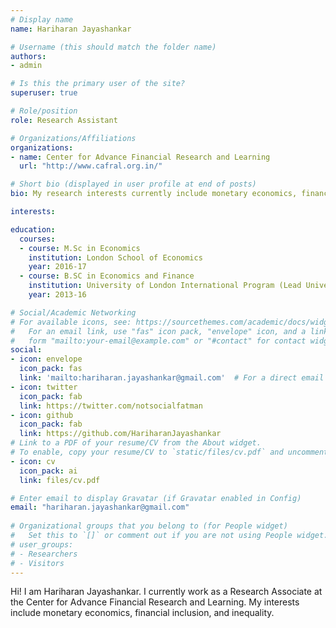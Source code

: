 ```yaml
---
# Display name
name: Hariharan Jayashankar

# Username (this should match the folder name)
authors:
- admin

# Is this the primary user of the site?
superuser: true

# Role/position
role: Research Assistant

# Organizations/Affiliations
organizations:
- name: Center for Advance Financial Research and Learning
  url: "http://www.cafral.org.in/"

# Short bio (displayed in user profile at end of posts)
bio: My research interests currently include monetary economics, financial inclusion, inequality and development economics

interests:

education:
  courses:
  - course: M.Sc in Economics
    institution: London School of Economics
    year: 2016-17
  - course: B.SC in Economics and Finance
    institution: University of London International Program (Lead University - LSE)
    year: 2013-16

# Social/Academic Networking
# For available icons, see: https://sourcethemes.com/academic/docs/widgets/#icons
#   For an email link, use "fas" icon pack, "envelope" icon, and a link in the
#   form "mailto:your-email@example.com" or "#contact" for contact widget.
social:
- icon: envelope
  icon_pack: fas
  link: 'mailto:hariharan.jayashankar@gmail.com'  # For a direct email link, use "mailto:test@example.org".
- icon: twitter
  icon_pack: fab
  link: https://twitter.com/notsocialfatman
- icon: github
  icon_pack: fab
  link: https://github.com/HariharanJayashankar
# Link to a PDF of your resume/CV from the About widget.
# To enable, copy your resume/CV to `static/files/cv.pdf` and uncomment the lines below.  
- icon: cv
  icon_pack: ai
  link: files/cv.pdf

# Enter email to display Gravatar (if Gravatar enabled in Config)
email: "hariharan.jayashankar@gmail.com"
  
# Organizational groups that you belong to (for People widget)
#   Set this to `[]` or comment out if you are not using People widget.  
# user_groups:
# - Researchers
# - Visitors
---
```


Hi! I am Hariharan Jayashankar. I currently work as a Research Associate at the Center for Advance Financial Research and Learning. My interests include monetary economics, financial inclusion, and inequality.